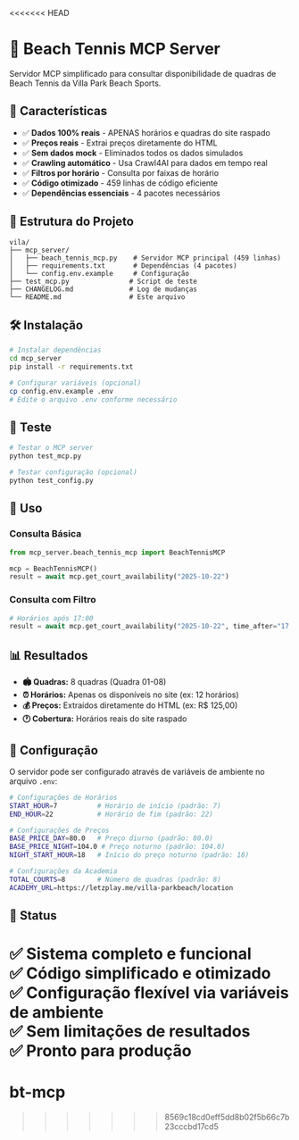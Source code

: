 <<<<<<< HEAD
# 🏐 Beach Tennis MCP Server

Servidor MCP simplificado para consultar disponibilidade de quadras de Beach Tennis da Villa Park Beach Sports.

## 🚀 Características

- ✅ **Dados 100% reais** - APENAS horários e quadras do site raspado
- ✅ **Preços reais** - Extrai preços diretamente do HTML
- ✅ **Sem dados mock** - Eliminados todos os dados simulados
- ✅ **Crawling automático** - Usa Crawl4AI para dados em tempo real
- ✅ **Filtros por horário** - Consulta por faixas de horário
- ✅ **Código otimizado** - 459 linhas de código eficiente
- ✅ **Dependências essenciais** - 4 pacotes necessários

## 📁 Estrutura do Projeto

```
vila/
├── mcp_server/
│   ├── beach_tennis_mcp.py    # Servidor MCP principal (459 linhas)
│   ├── requirements.txt       # Dependências (4 pacotes)
│   └── config.env.example     # Configuração
├── test_mcp.py               # Script de teste
├── CHANGELOG.md              # Log de mudanças
└── README.md                 # Este arquivo
```

## 🛠️ Instalação

```bash
# Instalar dependências
cd mcp_server
pip install -r requirements.txt

# Configurar variáveis (opcional)
cp config.env.example .env
# Edite o arquivo .env conforme necessário
```

## 🧪 Teste

```bash
# Testar o MCP server
python test_mcp.py

# Testar configuração (opcional)
python test_config.py
```

## 🎯 Uso

### Consulta Básica
```python
from mcp_server.beach_tennis_mcp import BeachTennisMCP

mcp = BeachTennisMCP()
result = await mcp.get_court_availability("2025-10-22")
```

### Consulta com Filtro
```python
# Horários após 17:00
result = await mcp.get_court_availability("2025-10-22", time_after="17:00")
```

## 📊 Resultados

- **🏟️ Quadras:** 8 quadras (Quadra 01-08)
- **⏰ Horários:** Apenas os disponíveis no site (ex: 12 horários)
- **💰 Preços:** Extraídos diretamente do HTML (ex: R$ 125,00)
- **🕐 Cobertura:** Horários reais do site raspado

## 🔧 Configuração

O servidor pode ser configurado através de variáveis de ambiente no arquivo `.env`:

```bash
# Configurações de Horários
START_HOUR=7          # Horário de início (padrão: 7)
END_HOUR=22           # Horário de fim (padrão: 22)

# Configurações de Preços
BASE_PRICE_DAY=80.0   # Preço diurno (padrão: 80.0)
BASE_PRICE_NIGHT=104.0 # Preço noturno (padrão: 104.0)
NIGHT_START_HOUR=18   # Início do preço noturno (padrão: 18)

# Configurações da Academia
TOTAL_COURTS=8        # Número de quadras (padrão: 8)
ACADEMY_URL=https://letzplay.me/villa-parkbeach/location
```

## 🎉 Status

✅ **Sistema completo e funcional**  
✅ **Código simplificado e otimizado**  
✅ **Configuração flexível via variáveis de ambiente**  
✅ **Sem limitações de resultados**  
✅ **Pronto para produção**
=======
# bt-mcp
>>>>>>> 8569c18cd0eff5dd8b02f5b66c7b23cccbd17cd5
